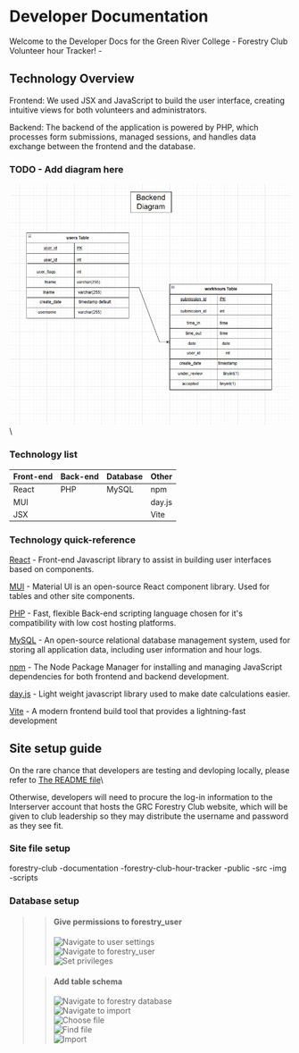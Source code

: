 # Developer Documentation
Welcome to the Developer Docs for the Green River College 
    - Forestry Club Volunteer hour Tracker! - 

## Technology Overview

Frontend: We used JSX and JavaScript to build the user interface, 
creating intuitive views for both volunteers and administrators.

Backend: The backend of the application is powered by PHP, 
which processes form submissions, managed sessions, 
and handles data exchange between the frontend and the database. 

### TODO - Add diagram here
![View the backend diagram](../img/Backend_Diagram.png)\

### Technology list

| Front-end | Back-end | Database | Other  |
| --------- | -------- | -------- | ------ |
| React     | PHP      | MySQL    | npm    |
| MUI       |          |          | day.js |
| JSX       |          |          | Vite   |

### Technology quick-reference

[React](https://react.dev/reference/react) - Front-end Javascript library to assist in building user interfaces based on components.

[MUI](https://mui.com/material-ui/getting-started/) - Material UI is an open-source React component library. Used for tables and other site components.

[PHP](https://www.php.net/) -  Fast, flexible Back-end scripting language chosen for it's compatibility with low cost hosting platforms.

[MySQL](https://www.mysql.com/) -  An open-source relational database management system, used for storing all application data, including user information and hour logs.

[npm](https://docs.npmjs.com/downloading-and-installing-node-js-and-npm/) - The Node Package Manager for installing and managing JavaScript dependencies for both frontend and backend development.

[day.js](https://day.js.org/) - Light weight javascript library used to make date calculations easier.

[Vite](https://vite.dev/) - A modern frontend build tool that provides a lightning-fast development 

## Site setup guide
On the rare chance that developers are testing and devloping locally, please refer to [The README file](../README.md)\

Otherwise, developers will need to procure the log-in information to the Interserver account that hosts the GRC Forestry Club website,
which will be given to club leadership so they may distribute the username and password as they see fit.


### Site file setup
forestry-club
    -documentation
    -forestry-club-hour-tracker
        -public
        -src
    -img
    -scripts

### Database setup
>> #### Give permissions to forestry_user
>> ![Navigate to user settings](../img/Navigate_To_User_Settings.png)\
>> ![Navigate to forestry_user](../img/Navigate_To_Forestry_User.png)\
>> ![Set privileges](../img/Set_Privileges.png)
> 
>> #### Add table schema
>> ![Navigate to forestry database](../img/Navigate_To_Forestry_DB.png)\
>> ![Navigate to import](../img/Navigate_To_Import.png)\
>> ![Choose file](../img/Choose_File.png)\
>> ![Find file](../img/Find_File.png)\
>> ![Import](../img/Import_Schema.png)